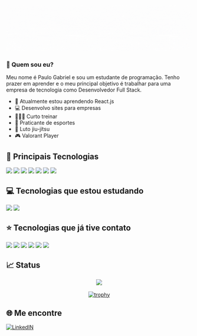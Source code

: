 ![Imagem de Boas Vindas](./header-gif.gif)

### 🤔 Quem sou eu? 
Meu nome é Paulo Gabriel e sou um estudante de programação. Tenho prazer em aprender e o meu principal objetivo é trabalhar para uma empresa de tecnologia como Desenvolvedor Full Stack. 

- 🌱 Atualmente estou aprendendo React.js
- 💻 Desenvolvo sites para empresas
- 🏋🏻‍♂ Curto treinar
- 🎾 Praticante de esportes
- 🥋 Luto jiu-jítsu
- 🎮 Valorant Player

## 🌟 Principais Tecnologias
<img src="https://cdn.jsdelivr.net/gh/devicons/devicon@latest/icons/html5/html5-original-wordmark.svg" width="60px" /> <img src="https://cdn.jsdelivr.net/gh/devicons/devicon@latest/icons/css3/css3-original-wordmark.svg" width="60px" /> <img src="https://cdn.jsdelivr.net/gh/devicons/devicon@latest/icons/javascript/javascript-original.svg" width="60px" /> <img src="https://cdn.jsdelivr.net/gh/devicons/devicon@latest/icons/nodejs/nodejs-original-wordmark.svg" width="60px" /> <img src="https://cdn.jsdelivr.net/gh/devicons/devicon@latest/icons/git/git-original-wordmark.svg" width="60px" /> <img src="https://cdn.jsdelivr.net/gh/devicons/devicon@latest/icons/markdown/markdown-original.svg" width="60px" /> <img src="https://cdn.jsdelivr.net/gh/devicons/devicon@latest/icons/mysql/mysql-original-wordmark.svg" width="60px" />


## 💻 Tecnologias que estou estudando
<img src="https://cdn.jsdelivr.net/gh/devicons/devicon@latest/icons/typescript/typescript-original.svg" width="60px" /> <img src="https://cdn.jsdelivr.net/gh/devicons/devicon@latest/icons/react/react-original-wordmark.svg" width="60px" />

## ⭐ Tecnologias que já tive contato
<img src="https://cdn.jsdelivr.net/gh/devicons/devicon@latest/icons/wordpress/wordpress-original.svg" width="60px" /> <img src="https://cdn.jsdelivr.net/gh/devicons/devicon@latest/icons/php/php-original.svg" width="60px" /> <img src="https://cdn.jsdelivr.net/gh/devicons/devicon@latest/icons/amazonwebservices/amazonwebservices-original-wordmark.svg" width="60px" /> <img src="https://cdn.jsdelivr.net/gh/devicons/devicon@latest/icons/c/c-original.svg" width="60px" /> <img src="https://cdn.jsdelivr.net/gh/devicons/devicon@latest/icons/csharp/csharp-original.svg" width="60px" /> <img src="https://cdn.jsdelivr.net/gh/devicons/devicon@latest/icons/cplusplus/cplusplus-original.svg" width="60px" />



## :chart_with_upwards_trend: Status
<div align="center">

<!-- [![Status do perfil do Paulo Gabriel Pagliarini](https://github-readme-stats.vercel.app/api?username=PGPagliarini&hide=prs,issues,contribs&show_icons=true&theme=dark)](https://github.com/anuraghazra/github-readme-stats)
[![Top Langs](https://github-readme-stats.vercel.app/api/top-langs/?username=PGPagliarini&theme=dark&layout=compact)](https://github.com/anuraghazra/github-readme-stats)
![](http://github-profile-summary-cards.vercel.app/api/cards/profile-details?username=PGPagliarini&theme=dark)
-->

![](http://github-profile-summary-cards.vercel.app/api/cards/stats?username=PGPagliarini&theme=dark)

[![trophy](https://github-profile-trophy.vercel.app/?username=PGPagliarini&theme=matrix&rank=C,B,A,AA,AAA,S&margin-w=10&column=3)](https://github.com/ryo-ma/github-profile-trophy)

</div>

## 🌐 Me encontre
[![LinkedIN](https://img.shields.io/badge/LinkedIn-0077B5?style=for-the-badge&logo=linkedin&logoColor=white)](https://www.linkedin.com/in/paulo-gabriel-pagliarini/)

<!--
**PGPagliarini/PGPagliarini** is a ✨ _special_ ✨ repository because its `README.md` (this file) appears on your GitHub profile.

Here are some ideas to get you started:

- 🔭 I’m currently working on ...
- 🌱 I’m currently learning ...
- 👯 I’m looking to collaborate on ...
- 🤔 I’m looking for help with ...
- 💬 Ask me about ...
- 📫 How to reach me: ...
- 😄 Pronouns: ...
- ⚡ Fun fact: ...
-->
